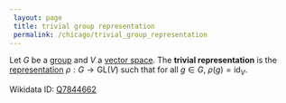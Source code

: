 ```yaml
---
 layout: page
 title: trivial group representation
 permalink: /chicago/trivial_group_representation
---
```

Let $G$ be a [group](https://defsmath.github.io/DefsMath/group) and $V$ a [vector space](https://defsmath.github.io/DefsMath/vector_space). The **trivial representation** is the [representation](https://defsmath.github.io/DefsMath/group_representation) $\rho: G\to \text{GL}(V)$ such that for all $g\in G$, $\rho(g) = \text{id}_V$. 

Wikidata ID: [Q7844662](https://www.wikidata.org/wiki/Q7844662)